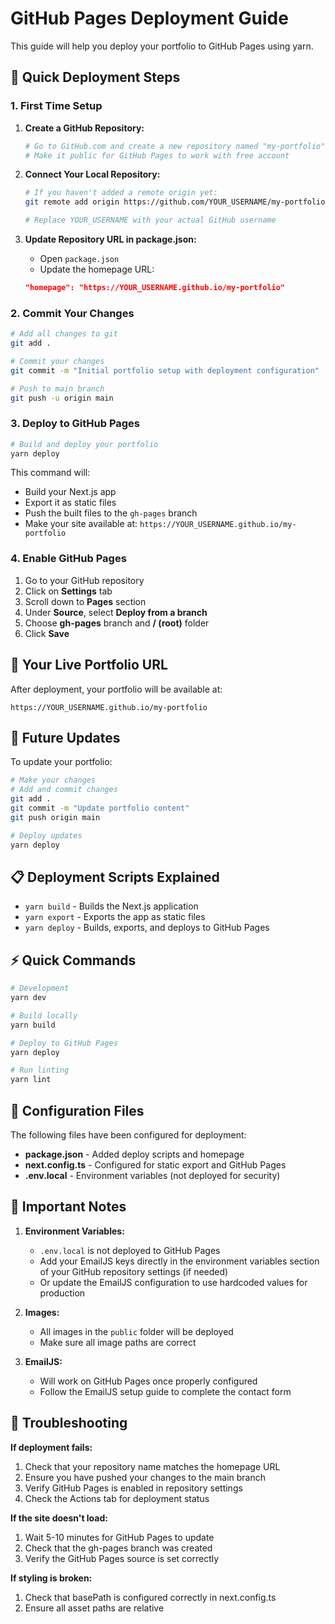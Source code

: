 # GitHub Pages Deployment Guide

This guide will help you deploy your portfolio to GitHub Pages using yarn.

## 🚀 Quick Deployment Steps

### 1. First Time Setup

1. **Create a GitHub Repository:**

   ```bash
   # Go to GitHub.com and create a new repository named "my-portfolio"
   # Make it public for GitHub Pages to work with free account
   ```

2. **Connect Your Local Repository:**

   ```bash
   # If you haven't added a remote origin yet:
   git remote add origin https://github.com/YOUR_USERNAME/my-portfolio.git

   # Replace YOUR_USERNAME with your actual GitHub username
   ```

3. **Update Repository URL in package.json:**
   - Open `package.json`
   - Update the homepage URL:
   ```json
   "homepage": "https://YOUR_USERNAME.github.io/my-portfolio"
   ```

### 2. Commit Your Changes

```bash
# Add all changes to git
git add .

# Commit your changes
git commit -m "Initial portfolio setup with deployment configuration"

# Push to main branch
git push -u origin main
```

### 3. Deploy to GitHub Pages

```bash
# Build and deploy your portfolio
yarn deploy
```

This command will:

- Build your Next.js app
- Export it as static files
- Push the built files to the `gh-pages` branch
- Make your site available at: `https://YOUR_USERNAME.github.io/my-portfolio`

### 4. Enable GitHub Pages

1. Go to your GitHub repository
2. Click on **Settings** tab
3. Scroll down to **Pages** section
4. Under **Source**, select **Deploy from a branch**
5. Choose **gh-pages** branch and **/ (root)** folder
6. Click **Save**

## 🎯 Your Live Portfolio URL

After deployment, your portfolio will be available at:

```
https://YOUR_USERNAME.github.io/my-portfolio
```

## 🔄 Future Updates

To update your portfolio:

```bash
# Make your changes
# Add and commit changes
git add .
git commit -m "Update portfolio content"
git push origin main

# Deploy updates
yarn deploy
```

## 📋 Deployment Scripts Explained

- `yarn build` - Builds the Next.js application
- `yarn export` - Exports the app as static files
- `yarn deploy` - Builds, exports, and deploys to GitHub Pages

## ⚡ Quick Commands

```bash
# Development
yarn dev

# Build locally
yarn build

# Deploy to GitHub Pages
yarn deploy

# Run linting
yarn lint
```

## 🔧 Configuration Files

The following files have been configured for deployment:

- **package.json** - Added deploy scripts and homepage
- **next.config.ts** - Configured for static export and GitHub Pages
- **.env.local** - Environment variables (not deployed for security)

## 📝 Important Notes

1. **Environment Variables:**

   - `.env.local` is not deployed to GitHub Pages
   - Add your EmailJS keys directly in the environment variables section of your GitHub repository settings (if needed)
   - Or update the EmailJS configuration to use hardcoded values for production

2. **Images:**

   - All images in the `public` folder will be deployed
   - Make sure all image paths are correct

3. **EmailJS:**
   - Will work on GitHub Pages once properly configured
   - Follow the EmailJS setup guide to complete the contact form

## 🚨 Troubleshooting

**If deployment fails:**

1. Check that your repository name matches the homepage URL
2. Ensure you have pushed your changes to the main branch
3. Verify GitHub Pages is enabled in repository settings
4. Check the Actions tab for deployment status

**If the site doesn't load:**

1. Wait 5-10 minutes for GitHub Pages to update
2. Check that the gh-pages branch was created
3. Verify the GitHub Pages source is set correctly

**If styling is broken:**

1. Check that basePath is configured correctly in next.config.ts
2. Ensure all asset paths are relative
